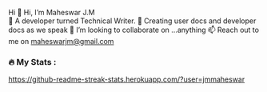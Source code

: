  Hi
👋 Hi, I’m Maheswar J.M  
👀 A developer turned Technical Writer.
🌱 Creating user docs and developer docs as we speak
💞️ I’m looking to collaborate on ...anything
📫 Reach out to me on maheswarjm@gmail.com


### :fire: My Stats :

https://github-readme-streak-stats.herokuapp.com/?user=jmmaheswar

